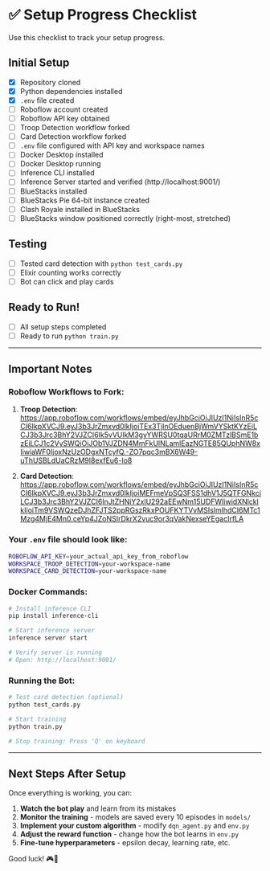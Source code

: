 # ✅ Setup Progress Checklist

Use this checklist to track your setup progress.

## Initial Setup

- [x] Repository cloned
- [x] Python dependencies installed
- [x] `.env` file created
- [ ] Roboflow account created
- [ ] Roboflow API key obtained
- [ ] Troop Detection workflow forked
- [ ] Card Detection workflow forked
- [ ] `.env` file configured with API key and workspace names
- [ ] Docker Desktop installed
- [ ] Docker Desktop running
- [ ] Inference CLI installed
- [ ] Inference Server started and verified (http://localhost:9001/)
- [ ] BlueStacks installed
- [ ] BlueStacks Pie 64-bit instance created
- [ ] Clash Royale installed in BlueStacks
- [ ] BlueStacks window positioned correctly (right-most, stretched)

## Testing

- [ ] Tested card detection with `python test_cards.py`
- [ ] Elixir counting works correctly
- [ ] Bot can click and play cards

## Ready to Run!

- [ ] All setup steps completed
- [ ] Ready to run `python train.py`

---

## Important Notes

### Roboflow Workflows to Fork:

1. **Troop Detection**: https://app.roboflow.com/workflows/embed/eyJhbGciOiJIUzI1NiIsInR5cCI6IkpXVCJ9.eyJ3b3JrZmxvd0lkIjoiTEx3TjlnOEduenBjWmVYSktKYzEiLCJ3b3Jrc3BhY2VJZCI6Ik5vVUlkM3gyYWRSU0tqaURrM0ZMTzlBSmE1bzEiLCJ1c2VySWQiOiJOb1VJZDN4MmFkUlNLamlEazNGTE85QUphNW8xIiwiaWF0IjoxNzUzODgxNTcyfQ.-ZO7pqc3mBX6W49-uThUSBLdUaCRzM9I8exfEu6-lo8

2. **Card Detection**: https://app.roboflow.com/workflows/embed/eyJhbGciOiJIUzI1NiIsInR5cCI6IkpXVCJ9.eyJ3b3JrZmxvd0lkIjoiMEFmeVpSQ3FSS1dhV1J5QTFGNkciLCJ3b3Jrc3BhY2VJZCI6InJtZHNiY2xlU292aEEwNm15UDFWIiwidXNlcklkIjoiTm9VSWQzeDJhZFJTS2ppRGszRkxPOUFKYTVvMSIsImlhdCI6MTc1Mzg4MjE4Mn0.ceYp4JZoNSIrDkrX2vuc9or3qVakNexseYEgacIrfLA

### Your `.env` file should look like:

```bash
ROBOFLOW_API_KEY=your_actual_api_key_from_roboflow
WORKSPACE_TROOP_DETECTION=your-workspace-name
WORKSPACE_CARD_DETECTION=your-workspace-name
```

### Docker Commands:

```bash
# Install inference CLI
pip install inference-cli

# Start inference server
inference server start

# Verify server is running
# Open: http://localhost:9001/
```

### Running the Bot:

```bash
# Test card detection (optional)
python test_cards.py

# Start training
python train.py

# Stop training: Press 'Q' on keyboard
```

---

## Next Steps After Setup

Once everything is working, you can:

1. **Watch the bot play** and learn from its mistakes
2. **Monitor the training** - models are saved every 10 episodes in `models/`
3. **Implement your custom algorithm** - modify `dqn_agent.py` and `env.py`
4. **Adjust the reward function** - change how the bot learns in `env.py`
5. **Fine-tune hyperparameters** - epsilon decay, learning rate, etc.

Good luck! 🎮🤖
